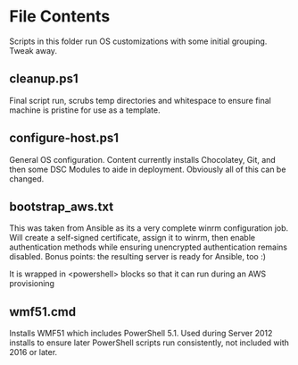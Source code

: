 # File Contents

Scripts in this folder run OS customizations with some initial grouping.  Tweak away.

## cleanup.ps1

Final script run, scrubs temp directories and whitespace to ensure final machine is pristine for use as a template.

## configure-host.ps1

General OS configuration. Content currently installs Chocolatey, Git, and then some DSC Modules to aide in deployment. Obviously all of this can be changed.

## bootstrap_aws.txt

This was taken from Ansible as its a very complete winrm configuration job.  Will create a self-signed certificate, assign it to winrm, then enable authentication methods while ensuring unencrypted authentication remains disabled.  Bonus points: the resulting server is ready for Ansible, too :)

It is wrapped in \<powershell\> blocks so that it can run during an AWS provisioning

## wmf51.cmd

Installs WMF51 which includes PowerShell 5.1.  Used during Server 2012 installs to ensure later PowerShell scripts run consistently, not included with 2016 or later.
